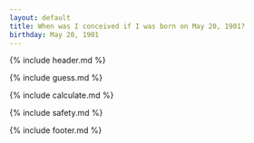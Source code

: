 ```yaml
---
layout: default
title: When was I conceived if I was born on May 20, 1901?
birthday: May 20, 1901
---
```


{% include header.md %}

{% include guess.md %}

{% include calculate.md %}

{% include safety.md %}

{% include footer.md %}



